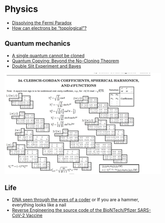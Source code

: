 # Physics

 - [Dissolving the Fermi Paradox](https://aleph.se/andart2/space/seti/dissolving-the-fermi-paradox/)
 - [How can electrons be “topological”?](https://gravityandlevity.wordpress.com/2020/07/14/how-can-electrons-be-topological/)

## Quantum mechanics

 - [A single quantum cannot be cloned](https://www.nature.com/articles/299802a0)
 - [Quantum Copying: Beyond the No-Cloning Theorem](https://arxiv.org/abs/quant-ph/9607018)
 - [Double Slit Experiment and Bayes](https://www.yulingyao.com/blog/2019/double-slit/)

![](../images/clebsch-gordan.jpeg)

## Life

 - [DNA seen through the eyes of a coder](https://berthub.eu/amazing-dna/) or If you are a hammer, everything looks like a nail
 - [Reverse Engineering the source code of the BioNTech/Pfizer SARS-CoV-2 Vaccine](https://berthub.eu/articles/posts/reverse-engineering-source-code-of-the-biontech-pfizer-vaccine/)
